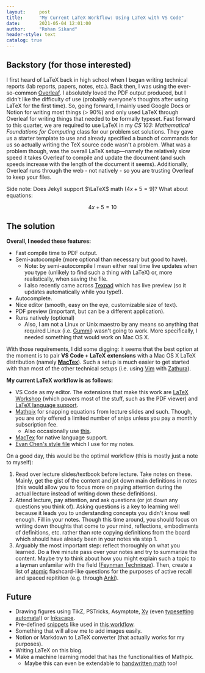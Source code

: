 ```yaml
---
layout:     post
title:      "My Current LaTeX Workflow: Using LaTeX with VS Code"
date:       2021-05-04 12:01:00
author:     "Rohan Sikand"
header-style: text 
catalog: true
---
```


## Backstory (for those interested)

I first heard of LaTeX back in high school when I began writing technical reports (lab reports, papers, notes, etc.). Back then, I was using the ever-so-common [Overleaf](https://www.overleaf.com/). I absolutely loved the PDF output produced, but I didn't like the difficulty of use (probably everyone's thoughts after using LaTeX for the first time). So, going forward, I mainly used Google Docs or Notion for writing most things (> 90%)  and only used LaTeX through Overleaf for writing things that needed to be formally typeset. Fast forward to this quarter, we are required to use LaTeX in my *CS 103: Mathematical Foundations for Computing* class for our problem set solutions. They gave us a starter template to use and already specified a bunch of commands for us so actually writing the TeX source code wasn't a problem. What was a problem though, was the overall LaTeX setup—namely the relatively slow speed it takes Overleaf to compile and update the document (and such speeds increase with the length of the document it seems). Additionally, Overleaf runs through the web - not natively - so you are trusting Overleaf to keep your files. 

Side note: Does Jekyll support $\LaTeX$ math ($4x+5=9$)? What about equations:

$$
4x+5=10
$$

## The solution

**Overall, I needed these features:**

- Fast compile time to PDF output.
- Semi-autocompile (more optional than necessary but good to have).
    - Note: by semi-autocompile I mean either real time live updates when you type (unlikely to find such a thing with LaTeX) or, more realistically, when saving the file.
    - I also recently came across [Texpad](https://www.texpad.com/) which has live preview (so it updates automatically while you type!). 
- Autocomplete.
- Nice editor (smooth, easy on the eye, customizable size of text).
- PDF preview (important, but can be a different application).
- Runs natively (optional)
    - Also, I am not a Linux or Unix maestro by any means so anything that required Linux (i.e. [Gummi](https://gummi.app/)) wasn't going to work. More specifically, I needed something that would work on Mac OS X.

With those requirements, I did some digging: it seems that the best option at the moment is to pair **VS Code + LaTeX** **extensions** with a Mac OS X LaTeX distribution (namely [**MacTex**](https://tug.org/mactex/)). Such a setup is much easier to get started with than most of the other technical setups (i.e. using [Vim](https://www.vim.org/) with [Zathura](https://pwmt.org/projects/zathura/)). 

**My current LaTeX workflow is as follows:**

- VS Code as my editor. The extensions that make this work are [LaTeX Workshop](https://marketplace.visualstudio.com/items?itemName=James-Yu.latex-workshop) (which powers most of the stuff, such as the PDF viewer) and [LaTeX language support](https://marketplace.visualstudio.com/items?itemName=torn4dom4n.latex-support).
- [Mathpix](https://mathpix.com/) for snapping equations from lecture slides and such. Though, you are only offered a limited number of snips unless you pay a monthly subscription fee.
    - Also occasionally use [this](https://www.codecogs.com/latex/eqneditor.php).
- [MacTex](https://tug.org/mactex/) for native language support.
- [Evan Chen's style file](https://github.com/vEnhance/dotfiles/blob/main/texmf/tex/latex/evan/evan.sty) which I use for my notes.

On a good day, this would be the optimal workflow (this is mostly just a note to myself): 
1. Read over lecture slides/textbook before lecture. Take notes on these. Mainly, get the gist of the content and jot down main definitions in notes (this would allow you to focus more on paying attention during the actual lecture instead of writing down these definitions). 
2. Attend lecture, pay attention, and ask questions (or jot down any questions you think of). Asking questions is a key to learning well because it leads you to understanding concepts you didn't know well enough. Fill in your notes. Though this time around, you should focus on writing down thoughts that come to your mind, reflections, embodiments of definitions, etc. rather than rote copying definitions from the board which should have already been in your notes via step 1. 
3. Arguably the most important step: reflect thoroughly on what you learned. Do a five minute pass over your notes and try to summarize the content. Maybe try to think about how you might explain such a topic to a layman unfamilar with the field ([Feynman Technique](https://medium.com/taking-note/learning-from-the-feynman-technique-5373014ad230)). Then, create a list of [atomic](http://augmentingcognition.com/ltm.html) flashcard-like questions for the purposes of active recall and spaced repitition (e.g. through [Anki](https://apps.ankiweb.net/)). 

## **Future**

- Drawing figures using TikZ, PSTricks, Asymptote, [Xy](https://tug.org/applications/Xy-pic/) (even [typesetting automata](https://web.ma.utexas.edu/users/a.debray/lecture_notes/using_xy.pdf)!) or [Inkscape](https://castel.dev/post/lecture-notes-2/).
- Pre-defined [snippets](https://code.visualstudio.com/docs/editor/userdefinedsnippets) like used in [this workflow](https://castel.dev/post/lecture-notes-1/). 
- Something that will allow me to add images easily.
- Notion or Markdown to LaTeX converter (that actually works for my purposes).
- Writing LaTeX on this blog. 
- Make a machine learning model that has the functionalities of Mathpix.
    - Maybe this can even be extendable to [handwritten math](https://rosikand.github.io/projects/mse/document.html) too!
